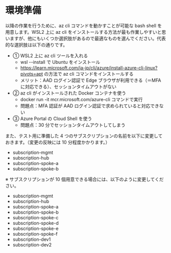 # 環境準備

以降の作業を行うために、az cli コマンドを動かすことが可能な bash shell を用意します。WSL2 上に az cli をインストールする方法が最も作業しやすいと思いますが、他にもいくつか選択肢があるので最適なものを選んでください。代表的な選択肢は以下の通りです。

- ① WSL2 上に az cli ツールを入れる
  - wsl --install で Ubuntu をインストール
  - https://learn.microsoft.com/ja-jp/cli/azure/install-azure-cli-linux?pivots=apt の方法で az cli コマンドをインストールする
  - メリット：AAD ログイン認証で Edge ブラウザが利用できる（＝MFA に対応できる）、セッションタイムアウトがない
- ② az cli がインストールされた Docker コンテナを使う
  - docker run -it mcr.microsoft.com/azure-cli コマンドで実行
  - 問題点：MFA 認証が AAD ログイン認証で求められていると対応できない
- ③ Azure Portal の Cloud Shell を使う
  - 問題点：30 分でセッションタイムアウトしてしまう

また、テスト用に準備した 4 つのサブスクリプションの名前を以下に変更しておきます。（変更の反映には 10 分程度かかります。）

- subscription-mgmt
- subscription-hub
- subscription-spoke-a
- subscription-spoke-b

※ サブスクリプションが 10 個用意できる場合には、以下のように変更してください。

- subscription-mgmt
- subscription-hub
- subscription-spoke-a
- subscription-spoke-b
- subscription-spoke-c
- subscription-spoke-d
- subscription-spoke-e
- subscription-spoke-f
- subscription-dev1
- subscription-dev2

